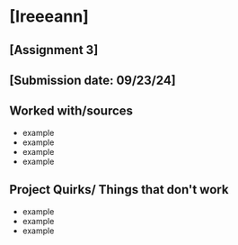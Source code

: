 # [Ireeeann]
## [Assignment 3]
## [Submission date: 09/23/24]
## Worked with/sources 
* example
* example
* example
* example
## Project Quirks/ Things that don't work
* example
* example
* example
